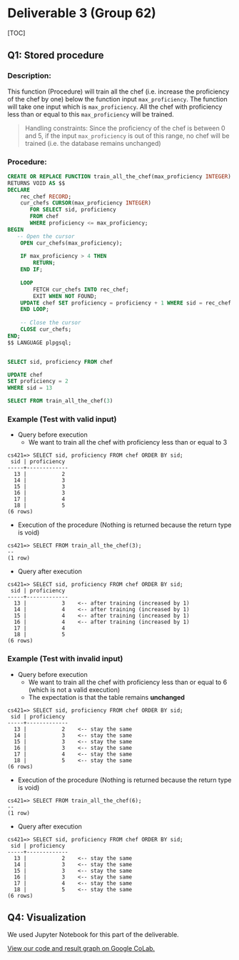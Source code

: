 # Deliverable 3 (Group 62)

[TOC]

## Q1: Stored procedure

### Description: 

This function (Procedure) will train all the chef (i.e. increase the proficiency of the chef by one) below the function input `max_proficiency`. The function will take one input which is `max_proficiency`. All the chef with proficiency less than or equal to this `max_proficiency` will be trained. 

> Handling constraints: Since the proficiency of the chef is between 0 and 5, if the input `max_proficiency` is out of this range, no chef will be trained (i.e. the database remains unchanged)

### Procedure:

```sql
CREATE OR REPLACE FUNCTION train_all_the_chef(max_proficiency INTEGER)
RETURNS VOID AS $$
DECLARE
    rec_chef RECORD;
    cur_chefs CURSOR(max_proficiency INTEGER)
       FOR SELECT sid, proficiency 
       FROM chef
       WHERE proficiency <= max_proficiency;
BEGIN
   -- Open the cursor
    OPEN cur_chefs(max_proficiency);
 
	IF max_proficiency > 4 THEN
		RETURN;
	END IF;
	
    LOOP
        FETCH cur_chefs INTO rec_chef;
        EXIT WHEN NOT FOUND;
	UPDATE chef SET proficiency = proficiency + 1 WHERE sid = rec_chef.sid;
    END LOOP;
	
    -- Close the cursor
    CLOSE cur_chefs;
END;
$$ LANGUAGE plpgsql;


SELECT sid, proficiency FROM chef 

UPDATE chef 
SET proficiency = 2
WHERE sid = 13

SELECT FROM train_all_the_chef(3)
```

### Example (Test with valid input)

- Query before execution
  - We want to train all the chef with proficiency less than or equal to 3

```
cs421=> SELECT sid, proficiency FROM chef ORDER BY sid;
 sid | proficiency
-----+-------------
  13 |           2
  14 |           3
  15 |           3
  16 |           3
  17 |           4
  18 |           5
(6 rows)
```

- Execution of the procedure (Nothing is returned because the return type is void)

```
cs421=> SELECT FROM train_all_the_chef(3);
--
(1 row)
```

- Query after execution

```
cs421=> SELECT sid, proficiency FROM chef ORDER BY sid;
 sid | proficiency
-----+-------------
  13 |           3    <-- after training (increased by 1)
  14 |           4    <-- after training (increased by 1)
  15 |           4    <-- after training (increased by 1)
  16 |           4    <-- after training (increased by 1)
  17 |           4
  18 |           5
(6 rows)
```

### Example (Test with invalid input)

- Query before execution
  - We want to train all the chef with proficiency less than or equal to 6 (which is not a valid execution)
  - The expectation is that the table remains **unchanged**

```
cs421=> SELECT sid, proficiency FROM chef ORDER BY sid;
 sid | proficiency
-----+-------------
  13 |           2    <-- stay the same
  14 |           3    <-- stay the same
  15 |           3    <-- stay the same
  16 |           3    <-- stay the same
  17 |           4    <-- stay the same
  18 |           5    <-- stay the same
(6 rows)
```

- Execution of the procedure (Nothing is returned because the return type is void)

```
cs421=> SELECT FROM train_all_the_chef(6);
--
(1 row)
```

- Query after execution

```
cs421=> SELECT sid, proficiency FROM chef ORDER BY sid;
 sid | proficiency
-----+-------------
  13 |           2    <-- stay the same
  14 |           3    <-- stay the same
  15 |           3    <-- stay the same
  16 |           3    <-- stay the same
  17 |           4    <-- stay the same
  18 |           5    <-- stay the same
(6 rows)
```



## Q4: Visualization

We used Jupyter Notebook for this part of the deliverable.

[View our code and result graph on Google CoLab.](https://colab.research.google.com/drive/1N3ck6t2Ib-MlFnOCvvYOw3uwPriWEtpU)

